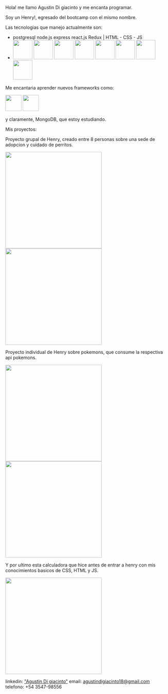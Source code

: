 Hola! me llamo Agustin Di giacinto y me encanta programar.

Soy un Henry!, egresado del bootcamp con el mismo nombre.

Las tecnologias que manejo actualmente son:

* postgresql node.js express react.js Redux | HTML - CSS - JS
* <img src="https://user-images.githubusercontent.com/88413954/181578673-f162e122-8dd7-4a9b-9995-d00ccd299a7a.png" width="60px"></img>
<img src="https://user-images.githubusercontent.com/88413954/181578917-80c4954d-4aeb-40db-96ce-c55e6834eed0.png" width="60px"></img>
<img src="https://cdn.icon-icons.com/icons2/2415/PNG/512/express_original_logo_icon_146527.png" width="60px"></img>
<img src="https://upload.wikimedia.org/wikipedia/commons/thumb/a/a7/React-icon.svg/640px-React-icon.svg.png" width="60px"></img>
<img src="https://cdn.icon-icons.com/icons2/2415/PNG/512/redux_original_logo_icon_146365.png" width="60px"></img>
<img src="https://user-images.githubusercontent.com/88413954/181580067-5c492b0d-a77e-4136-93e4-cbff1551fe64.png" width="60px"></img>
<img src="https://user-images.githubusercontent.com/88413954/181580133-907ccb9a-b27c-407b-8e06-a3c736547d7f.png" width="60px"></img>
<img src="https://user-images.githubusercontent.com/88413954/181563106-8723d0bb-4ed4-4477-aff8-c8ac4779ab52.png" width="60px"></img>

Me encantaria aprender nuevos frameworks como:

<img src="https://docs.microsoft.com/en-us/windows/images/nextjs-logo.png" width="50px"></img>
<img src="https://docs.microsoft.com/en-us/windows/images/nextjs-logo.png" width="50px"></img>

y claramente, MongoDB, que estoy estudiando.

Mis proyectos:

Proyecto grupal de Henry, creado entre 8 personas sobre una sede de adopcion y cuidado de perritos.

<img src="https://res.cloudinary.com/agustindi/image/upload/v1660848605/Portfolio/Captura_de_pantalla_2022-08-18_154427_dk9eeu.png" height="300px"></img>
<img src="https://res.cloudinary.com/agustindi/image/upload/v1660848605/Portfolio/Captura_de_pantalla_2022-08-18_154916_jrjni5.png" height="300px"></img>

Proyecto individual de Henry sobre pokemons, que consume la respectiva api pokemons.

<img src="https://res.cloudinary.com/agustindi/image/upload/v1660847222/Portfolio/Captura_de_pantalla_2022-08-18_152514_oyxf8f.png" height="300px"></img>
<img src="https://res.cloudinary.com/agustindi/image/upload/v1660847218/Portfolio/Captura_de_pantalla_2022-08-18_152621_oodqol.png" height="300px"></img>

Y por ultimo esta calculadora que hice antes de entrar a henry con mis conocimientos basicos de CSS, HTML y JS.

<img src="https://res.cloudinary.com/agustindi/image/upload/v1660847072/Portfolio/Calculadora_1_azl3as.png" height="300px"></img>

linkedin: <a href='https://www.linkedin.com/in/agustin-digiacinto/'>"Agustin Di giacinto"</a>
email: agustindigiacinto18@gmail.com
telefono: +54 3547-98556  
 
